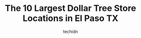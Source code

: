 ---
layout: ampstory
image: https://i0.wp.com/www.depkes.org/wp-content/uploads/2023/06/dollar-tree-0-in-el-paso-tx-1685966565.jpeg?resize=640,853
author: techidn
featured: false
description: Discover the impressive array of Dollar Tree options in El Paso TX, where you can find 10 of the largest Dollar Tree establishments in the area. From renowned classics to hidden gems, El Pas
title: The 10 Largest Dollar Tree Store Locations in El Paso TX
cover:
   title: The 10 Largest Dollar Tree Store Locations in El Paso TX
   subtitle: Rickpate
   background: https://www.depkes.org/wp-content/uploads/2023/06/dollar-tree-0-in-el-paso-tx-1685966565.jpeg

pages: 
 - layout: thirds
   top: <h1>#1 Dollar Tree</h1>
   bottom: "<p>Cheap items perfect for a one time use or for a party. Only complaint is; as mentioned by others, the cashiers dont like breaking change. I dont know its its from a la</p>"
   background: https://www.depkes.org/wp-content/uploads/2023/06/dollar-tree-1-in-el-paso-tx-1685966566.jpeg
   backgroundblur: true
 - layout: thirds
   top: <h1>#2 Dollar Tree</h1>
   bottom: "<p>9513 Viscount Blvd Suite A, El Paso, TX 79925, United States</p>"
   background: https://www.depkes.org/wp-content/uploads/2023/06/dollar-tree-2-in-el-paso-tx-1685966567.jpeg
   cta:
      link: https://www.depkes.org/blog/the-10-largest-dollar-tree-store-locations-in-el-paso-tx/
      text: The 10 Largest Dollar Tree Store Locations in El Paso TX
 - layout: thirds
   top: <h1>#3 Dollar Tree</h1>
   bottom: "<p>500 N Zaragoza Rd Ste.Q3 S, El Paso, TX 79907, United States</p>"
   background: https://www.depkes.org/wp-content/uploads/2023/06/dollar-tree-3-in-el-paso-tx-1685966567.jpeg
   cta:
      link: https://www.depkes.org/blog/the-10-largest-dollar-tree-store-locations-in-el-paso-tx/
      text: The 10 Largest Dollar Tree Store Locations in El Paso TX
 - layout: thirds
   top: <h1>#4 Dollar Tree</h1>
   bottom: "<p>2930 Pershing Dr, El Paso, TX 79903, United States</p>"
   background: https://images.unsplash.com/photo-1564951434112-64d74cc2a2d7?ixlib=rb-4.0.3&ixid=MnwxMjA3fDB8MHxwaG90by1wYWdlfHx8fGVufDB8fHx8&auto=format&fit=crop&w=640&h=853&q=80
   cta:
      link: https://www.depkes.org/blog/the-10-largest-dollar-tree-store-locations-in-el-paso-tx/
      text: The 10 Largest Dollar Tree Store Locations in El Paso TX
 - layout: thirds
   top: <h1>#5 Dollar Tree</h1>
   bottom: "<p>5640 Alameda Ave, El Paso, TX 79905, United States</p>"
   background: https://images.unsplash.com/photo-1549241520-425e3dfc01cb?ixlib=rb-4.0.3&ixid=MnwxMjA3fDB8MHxwaG90by1wYWdlfHx8fGVufDB8fHx8&auto=format&fit=crop&w=640&h=853&q=80
   cta:
      link: https://www.depkes.org/blog/the-10-largest-dollar-tree-store-locations-in-el-paso-tx/
      text: The 10 Largest Dollar Tree Store Locations in El Paso TX
 - layout: thirds
   top: <h1>#6 Dollar Tree</h1>
   bottom: "<p>8041 N Mesa St Ste C, El Paso, TX 79932, United States</p>"
   background: https://images.unsplash.com/photo-1561679660-d00ee1e0dc8e?ixlib=rb-4.0.3&ixid=MnwxMjA3fDB8MHxwaG90by1wYWdlfHx8fGVufDB8fHx8&auto=format&fit=crop&w=640&h=853&q=80
   cta:
      link: https://www.depkes.org/blog/the-10-largest-dollar-tree-store-locations-in-el-paso-tx/
      text: The 10 Largest Dollar Tree Store Locations in El Paso TX
 - layout: thirds
   top: <h1>#7 Dollar Tree</h1>
   bottom: "<p>1348 N Zaragoza Rd, El Paso, TX 79936, United States</p>"
   background: https://images.unsplash.com/photo-1534312527009-56c7016453e6?ixlib=rb-4.0.3&ixid=MnwxMjA3fDB8MHxwaG90by1wYWdlfHx8fGVufDB8fHx8&auto=format&fit=crop&w=640&h=853&q=80
   cta:
      link: https://www.depkes.org/blog/the-10-largest-dollar-tree-store-locations-in-el-paso-tx/
      text: The 10 Largest Dollar Tree Store Locations in El Paso TX
 - layout: thirds
   middle: Continue reading...
   background: https://images.unsplash.com/photo-1618556658017-fd9c732d1360?ixlib=rb-4.0.3&ixid=MnwxMjA3fDB8MHxwaG90by1wYWdlfHx8fGVufDB8fHx8&auto=format&fit=crop&w=640&h=853&q=80
   cta:
      link: https://www.depkes.org/blog/the-10-largest-dollar-tree-store-locations-in-el-paso-tx/
      text: The 10 Largest Dollar Tree Store Locations in El Paso TX
      
---
